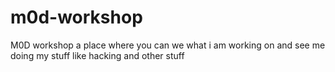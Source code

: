# m0d-workshop
M0D workshop a place where you can we what i am working on and see me doing my stuff like hacking and other stuff
